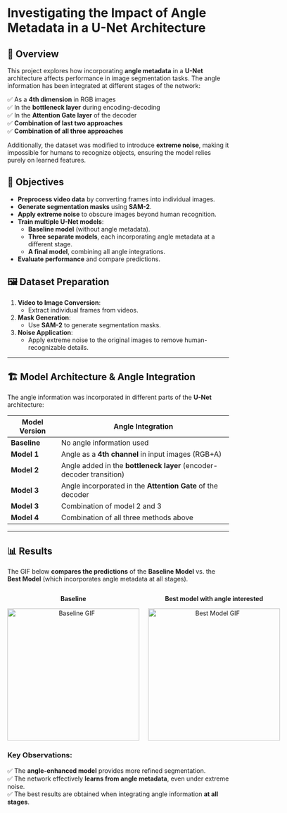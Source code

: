 # Investigating the Impact of Angle Metadata in a U-Net Architecture

## 📌 Overview

This project explores how incorporating **angle metadata** in a **U-Net** architecture affects performance in image segmentation tasks. The angle information has been integrated at different stages of the network:

✅ As a **4th dimension** in RGB images  
✅ In the **bottleneck layer** during encoding-decoding  
✅ In the **Attention Gate layer** of the decoder  
✅ **Combination of last two approaches**   
✅ **Combination of all three approaches**  

Additionally, the dataset was modified to introduce **extreme noise**, making it impossible for humans to recognize objects, ensuring the model relies purely on learned features.

## 🎯 Objectives

- **Preprocess video data** by converting frames into individual images.  
- **Generate segmentation masks** using **SAM-2**.  
- **Apply extreme noise** to obscure images beyond human recognition.  
- **Train multiple U-Net models**:
  - **Baseline model** (without angle metadata).  
  - **Three separate models**, each incorporating angle metadata at a different stage.  
  - **A final model**, combining all angle integrations.  
- **Evaluate performance** and compare predictions.  

## 🖼️ Dataset Preparation  

1. **Video to Image Conversion**:  
   - Extract individual frames from videos.  
2. **Mask Generation**:  
   - Use **SAM-2** to generate segmentation masks.  
3. **Noise Application**:  
   - Apply extreme noise to the original images to remove human-recognizable details.  

---

## 🏗️ Model Architecture & Angle Integration  

The angle information was incorporated in different parts of the **U-Net** architecture:

| Model Version | Angle Integration |  
|--------------|------------------|  
| **Baseline** | No angle information used |  
| **Model 1** | Angle as a **4th channel** in input images (RGB+A) |  
| **Model 2** | Angle added in the **bottleneck layer** (encoder-decoder transition) |  
| **Model 3** | Angle incorporated in the **Attention Gate** of the decoder |  
| **Model 3** | Combination of model 2 and 3 |  
| **Model 4** | Combination of all three methods above |  

---

## 📊 Results  

The GIF below **compares the predictions** of the **Baseline Model** vs. the **Best Model** (which incorporates angle metadata at all stages).  
<div style="display: flex; justify-content: space-between;">
    <div style="text-align: center; margin-right: 20px;">
        <p><strong>Baseline</strong></p>
        <img src="https://github.com/user-attachments/assets/2db4bb91-d728-4422-a1c5-07dfba6839d4" alt="Baseline GIF" width="300" />
    </div>
    <div style="text-align: center;">
        <p><strong>Best model with angle interested</strong></p>
        <img src="https://github.com/user-attachments/assets/55308484-4143-47e4-88ec-78dd5cdf8286" alt="Best Model GIF" width="300" />
    </div>
</div>




### Key Observations:
✅ The **angle-enhanced model** provides more refined segmentation.  
✅ The network effectively **learns from angle metadata**, even under extreme noise.  
✅ The best results are obtained when integrating angle information **at all stages**.  

